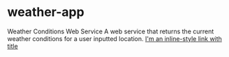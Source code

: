 # weather-app
Weather Conditions Web Service 
A web service that returns the current weather conditions for a user inputted location. 
[I'm an inline-style link with title](https://www.google.com "Google's Homepage")
